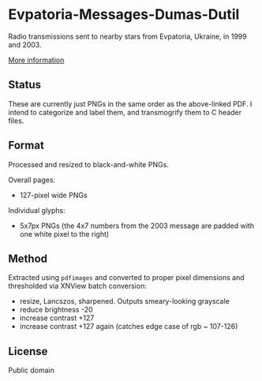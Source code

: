 # Evpatoria-Messages-Dumas-Dutil

Radio transmissions sent to nearby stars from Evpatoria, Ukraine, in 1999 and 2003. 

[More information](https://www.plover.com/misc/Dumas-Dutil/messages.pdf)

## Status

These are currently just PNGs in the same order as the above-linked PDF. I intend to categorize and label them, and transmogrify them to C header files. 

## Format

Processed and resized to black-and-white PNGs. 

Overall pages:

- 127-pixel wide PNGs

Individual glyphs:

- 5x7px PNGs (the 4x7 numbers from the 2003 message are padded with one white pixel to the right)

## Method

Extracted using `pdfimages` and converted to proper pixel dimensions and thresholded via XNView batch conversion:

- resize, Lancszos, sharpened. Outputs smeary-looking grayscale
- reduce brightness -20
- increase contrast +127
- increase contrast +127 again (catches edge case of rgb ~ 107-126)

## License

Public domain

